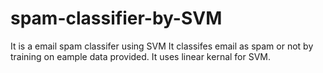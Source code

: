 # spam-classifier-by-SVM
It is a email spam classifer using SVM
It classifes email as spam or not by training on eample data provided.
It uses linear kernal for SVM.

